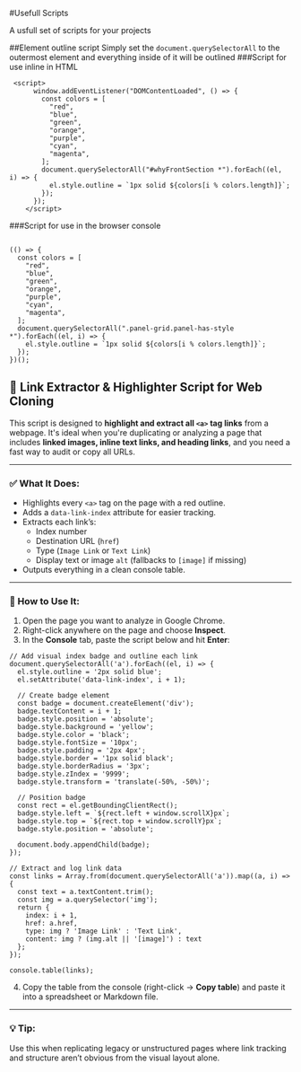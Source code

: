 #Usefull Scripts

A usfull set of scripts for your projects

##Element outline script
Simply set the `document.querySelectorAll` to the outermost element and everything inside of it will be outlined 
###Script for use inline in HTML
```
 <script>
      window.addEventListener("DOMContentLoaded", () => {
        const colors = [
          "red",
          "blue",
          "green",
          "orange",
          "purple",
          "cyan",
          "magenta",
        ];
        document.querySelectorAll("#whyFrontSection *").forEach((el, i) => {
          el.style.outline = `1px solid ${colors[i % colors.length]}`;
        });
      });
    </script>
```

###Script for use in the browser console
```

(() => {
  const colors = [
    "red",
    "blue",
    "green",
    "orange",
    "purple",
    "cyan",
    "magenta",
  ];
  document.querySelectorAll(".panel-grid.panel-has-style *").forEach((el, i) => {
    el.style.outline = `1px solid ${colors[i % colors.length]}`;
  });
})();
```


## 🔗 Link Extractor & Highlighter Script for Web Cloning

This script is designed to **highlight and extract all `<a>` tag links** from a webpage. It's ideal when you're duplicating or analyzing a page that includes **linked images, inline text links, and heading links**, and you need a fast way to audit or copy all URLs.

---

### ✅ What It Does:
- Highlights every `<a>` tag on the page with a red outline.
- Adds a `data-link-index` attribute for easier tracking.
- Extracts each link’s:
  - Index number
  - Destination URL (`href`)
  - Type (`Image Link` or `Text Link`)
  - Display text or image `alt` (fallbacks to `[image]` if missing)
- Outputs everything in a clean console table.

---

### 🧪 How to Use It:
1. Open the page you want to analyze in Google Chrome.
2. Right-click anywhere on the page and choose **Inspect**.
3. In the **Console** tab, paste the script below and hit **Enter**:

```
// Add visual index badge and outline each link
document.querySelectorAll('a').forEach((el, i) => {
  el.style.outline = '2px solid blue';
  el.setAttribute('data-link-index', i + 1);

  // Create badge element
  const badge = document.createElement('div');
  badge.textContent = i + 1;
  badge.style.position = 'absolute';
  badge.style.background = 'yellow';
  badge.style.color = 'black';
  badge.style.fontSize = '10px';
  badge.style.padding = '2px 4px';
  badge.style.border = '1px solid black';
  badge.style.borderRadius = '3px';
  badge.style.zIndex = '9999';
  badge.style.transform = 'translate(-50%, -50%)';

  // Position badge
  const rect = el.getBoundingClientRect();
  badge.style.left = `${rect.left + window.scrollX}px`;
  badge.style.top = `${rect.top + window.scrollY}px`;
  badge.style.position = 'absolute';

  document.body.appendChild(badge);
});

// Extract and log link data
const links = Array.from(document.querySelectorAll('a')).map((a, i) => {
  const text = a.textContent.trim();
  const img = a.querySelector('img');
  return {
    index: i + 1,
    href: a.href,
    type: img ? 'Image Link' : 'Text Link',
    content: img ? (img.alt || '[image]') : text
  };
});

console.table(links);

```

4. Copy the table from the console (right-click → **Copy table**) and paste it into a spreadsheet or Markdown file.

---

### 💡 Tip:
Use this when replicating legacy or unstructured pages where link tracking and structure aren’t obvious from the visual layout alone.


